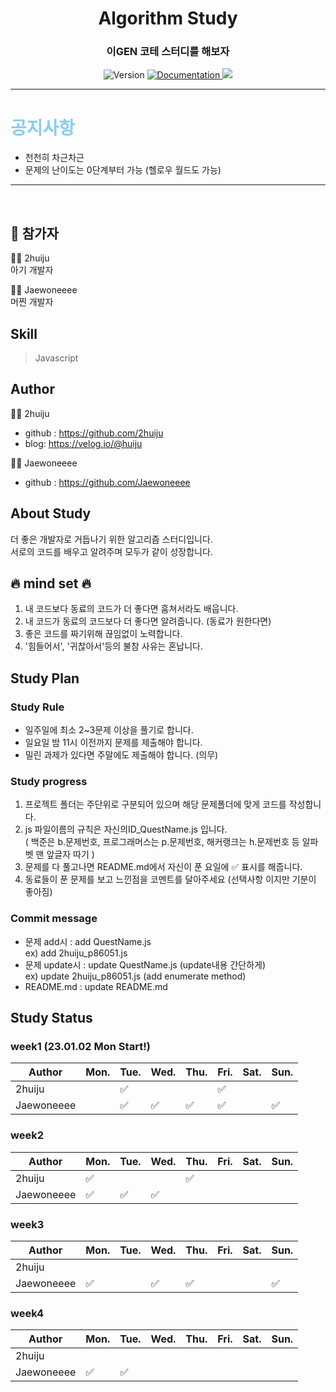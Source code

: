 <h1 align="center"> Algorithm Study </h1>
<h3 align="center">이GEN 코테 스터디를 해보자</h3>
<p align="center">
  <img alt="Version" src="https://img.shields.io/badge/version-1.0-blue.svg?cacheSeconds=2592000" />
  <a href="https://github.com/2huiju/Algorithm-Study" target="_blank">
    <img alt="Documentation" src="https://img.shields.io/badge/documentation-yes-brightgreen.svg" />  </a>
  <a href="https://hits.seeyoufarm.com"><img src="https://hits.seeyoufarm.com/api/count/incr/badge.svg?url=https%3A%2F%2Fgithub.com%2F2huiju%2FAlgorithm-Study&count_bg=%23FF963B&title_bg=%23555555&icon=instacart.svg&icon_color=%23FF9420&title=hits&edge_flat=false"/></a>
</p>

---

# <span style="color:skyblue">공지사항</span>

- 천천히 차근차근
- 문제의 난이도는 0단계부터 가능 (헬로우 월드도 가능)

---

<br>

## 🚀 참가자

:woman_technologist: 2huiju
<br>
아기 개발자
<br>

:man_technologist: Jaewoneeee
<br>
머찐 개발자
<br>

## Skill

> Javascript <br>

## Author

:woman_technologist: 2huiju

- github : https://github.com/2huiju
- blog: https://velog.io/@huiju
  <br>

:man_technologist: Jaewoneeee

- github : https://github.com/Jaewoneeee

## About Study

더 좋은 개발자로 거듭나기 위한 알고리즘 스터디입니다.
<br>
서로의 코드를 배우고 알려주며 모두가 같이 성장합니다.
<br>

## :fire: mind set :fire:

1. 내 코드보다 동료의 코드가 더 좋다면 훔쳐서라도 배웁니다.
2. 내 코드가 동료의 코드보다 더 좋다면 알려줍니다. (동료가 원한다면)
3. 좋은 코드를 짜기위해 끊임없이 노력합니다.
4. '힘들어서', '귀찮아서'등의 불참 사유는 혼납니다.

## Study Plan

### Study Rule

- 일주일에 최소 2~3문제 이상을 풀기로 합니다.
- 일요일 밤 11시 이전까지 문제를 제출해야 합니다.
- 밀린 과제가 있다면 주말에도 제출해야 합니다. (의무)

### Study progress

1. 프로젝트 폴더는 주단위로 구분되어 있으며 해당 문제폴더에 맞게 코드를 작성합니다.
2. js 파일이름의 규칙은 자신의ID_QuestName.js 입니다. <br>
   ( 백준은 b.문제번호, 프로그래머스는 p.문제번호, 해커랭크는 h.문제번호 등 알파벳 맨 앞글자 따기 )
3. 문제를 다 풀고나면 README.md에서 자신이 푼 요일에 :white_check_mark: 표시를 해줍니다.
4. 동료들이 푼 문제를 보고 느낀점을 코멘트를 달아주세요 (선택사항 이지만 기분이 좋아짐)

### Commit message

- 문제 add시 : add QuestName.js <br>
  ex) add 2huiju_p86051.js
- 문제 update시 : update QuestName.js (update내용 간단하게) <br>
  ex) update 2huiju_p86051.js (add enumerate method) <br>
- README.md : update README.md

## Study Status

### week1 (23.01.02 Mon Start!)

| Author     | Mon. | Tue.               | Wed.               | Thu.               | Fri.               | Sat. | Sun.               |
| ---------- | ---- | ------------------ | ------------------ | ------------------ | ------------------ | ---- | ------------------ |
| 2huiju     |      | :white_check_mark: |                    |                    | :white_check_mark: |      |                    |
| Jaewoneeee |      | :white_check_mark: | :white_check_mark: | :white_check_mark: | :white_check_mark: |      | :white_check_mark: |

### week2

| Author     | Mon.               | Tue.               | Wed.               | Thu.               | Fri. | Sat. | Sun. |
| ---------- | ------------------ | ------------------ | ------------------ | ------------------ | ---- | ---- | ---- |
| 2huiju     | :white_check_mark: |                    |                    | :white_check_mark: |      |      |      |
| Jaewoneeee | :white_check_mark: | :white_check_mark: | :white_check_mark: |                    |      |      |      |

### week3

| Author     | Mon.               | Tue.               | Wed.               | Thu.               | Fri. | Sat. | Sun. |
| ---------- | ------------------ | ------------------ | ------------------ | ------------------ | ---- | ---- | ---- |
| 2huiju     |                     |    |     |    |      |      |      |
| Jaewoneeee |:white_check_mark:|    |:white_check_mark:|:white_check_mark:|      |      |:white_check_mark:|

### week4

| Author     | Mon.               | Tue.               | Wed.               | Thu.               | Fri. | Sat. | Sun. |
| ---------- | ------------------ | ------------------ | ------------------ | ------------------ | ---- | ---- | ---- |
| 2huiju     |                     |    |     |    |      |      |      |
| Jaewoneeee |:white_check_mark:|:white_check_mark:|    |     |    |      |      |      |

<!-- 체크표 양식
### week11 (22.08.15 ~ 22.08.21)
|Author|Mon.|Tue.|Wed.|Thu.|Fri.|Sat.|Sun.|
|------|---|---|---|---|---|---|---|
|2huiju||||||||
-->
